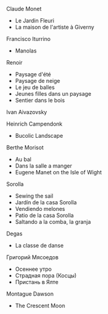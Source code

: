 Claude Monet
* Le Jardin Fleuri
* La maison de l'artiste à Giverny

Francisco Iturrino
* Manolas

Renoir
* Paysage d'été
* Paysage de neige
* Le jeu de balles
* Jeunes filles dans un paysage
* Sentier dans le bois

Ivan Aivazovsky

Heinrich Campendonk
* Bucolic Landscape

Berthe Morisot
* Au bal
* Dans la salle a manger
* Eugene Manet on the Isle of Wight

Sorolla
* Sewing the sail
* Jardín de la casa Sorolla
* Vendiendo melones
* Patio de la casa Sorolla
* Saltando a la comba, la granja

Degas
* La classe de danse

Григорий Мясоедов
* Осеннее утро
* Страдная пора (Косцы)
* Пристань в Ялте

Montague Dawson
* The Crescent Moon
